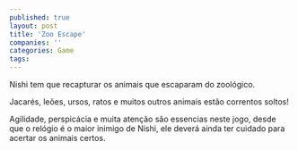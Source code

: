 ```yaml
---
published: true
layout: post
title: 'Zoo Escape'
companies: ''
categories: Game
tags: 
---
```

Nishi tem que recapturar os animais que escaparam do zoológico.







Jacarés, leões, ursos, ratos e muitos outros animais estão correntos soltos!

Agilidade, perspicácia e muita atenção são essencias neste jogo, desde que o relógio é o maior inimigo de Nishi, ele deverá ainda ter cuidado para acertar os animais certos.





